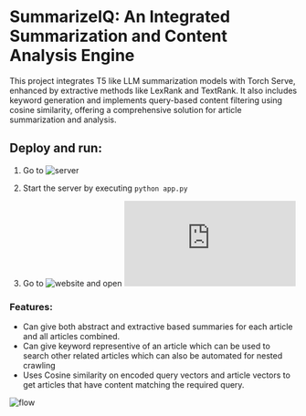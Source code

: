 # SummarizeIQ: An Integrated Summarization and Content Analysis Engine
This project integrates T5 like LLM summarization models with Torch Serve, enhanced by extractive methods like LexRank and TextRank. It also includes keyword generation and implements query-based content filtering using cosine similarity, offering a comprehensive solution for article summarization and analysis.

## Deploy and run:
1) Go to ![server](https://github.com/FrozenWolf-Cyber/Scalable-Summarization/tree/main/server)
2) Start the server by executing 
``` python app.py ```

3) Go to ![website](https://github.com/FrozenWolf-Cyber/Scalable-Summarization/tree/main/website) and open ![index.html](https://github.com/FrozenWolf-Cyber/Scalable-Summarization/blob/main/website/index.html)

### Features:
- Can give both abstract and extractive based summaries for each article and all articles combined.
- Can give keyword representive of an article which can be used to search other related articles which can also be automated for nested crawling
- Uses Cosine similarity on encoded query vectors and article vectors to get articles that have content matching the required query.

![flow](https://github.com/FrozenWolf-Cyber/Scalable-Summarization/blob/master/FLOWCHART.drawio.png)
